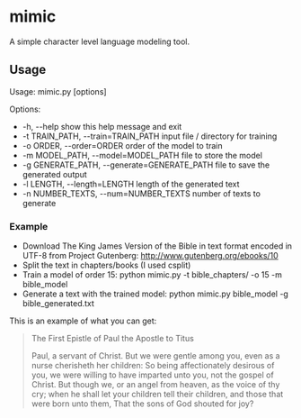 # mimic

A simple character level language modeling tool.

## Usage

Usage: mimic.py [options]

Options:

-  -h, --help            show this help message and exit
-  -t TRAIN_PATH, --train=TRAIN_PATH
                        input file / directory for training
-  -o ORDER, --order=ORDER
                        order of the model to train
-  -m MODEL_PATH, --model=MODEL_PATH
                        file to store the model
-  -g GENERATE_PATH, --generate=GENERATE_PATH
                        file to save the generated output
-  -l LENGTH, --length=LENGTH
                        length of the generated text
-  -n NUMBER_TEXTS, --num=NUMBER_TEXTS
                        number of texts to generate

### Example

- Download The King James Version of the Bible in text format encoded in UTF-8 from Project Gutenberg: http://www.gutenberg.org/ebooks/10
- Split the text in chapters/books (I used csplit)
- Train a model of order 15: python mimic.py -t bible_chapters/ -o 15 -m bible_model
- Generate a text with the trained model: python mimic.py bible_model -g bible_generated.txt

This is an example of what you can get:

> The First Epistle of Paul the Apostle to Titus
>
> Paul, a servant of Christ.
> But we were gentle among you, even as a nurse cherisheth her children: So being affectionately desirous of you, we were willing to have imparted unto you, not the gospel of Christ.
> But though we, or an angel from heaven, as the voice of thy cry; when he shall let your children tell their children, and those that were born unto them, That the sons of God shouted for joy?

